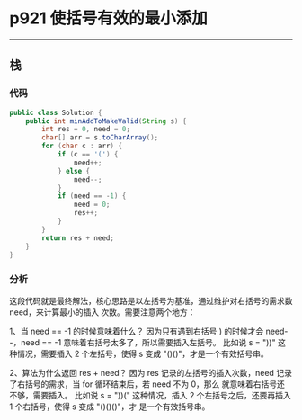 # p921 使括号有效的最小添加
---

## 栈

### 代码

```java
public class Solution {
    public int minAddToMakeValid(String s) {
        int res = 0, need = 0;
        char[] arr = s.toCharArray();
        for (char c : arr) {
            if (c == '(') {
                need++;
            } else {
                need--;
            }
            if (need == -1) {
                need = 0;
                res++;
            }
        }
        return res + need;
    }
}
```

### 分析

这段代码就是最终解法，核⼼思路是以左括号为基准，通过维护对右括号的需求数 need，来计算最⼩的插⼊
次数。需要注意两个地⽅：

1、当 need == -1 的时候意味着什么？
因为只有遇到右括号 ) 的时候才会 need--，need == -1 意味着右括号太多了，所以需要插⼊左括号。
⽐如说 s = "))" 这种情况，需要插⼊ 2 个左括号，使得 s 变成 "()()"，才是⼀个有效括号串。

2、算法为什么返回 res + need？
因为 res 记录的左括号的插⼊次数，need 记录了右括号的需求，当 for 循环结束后，若 need 不为 0，那么
就意味着右括号还不够，需要插⼊。
⽐如说 s = "))(" 这种情况，插⼊ 2 个左括号之后，还要再插⼊ 1 个右括号，使得 s 变成 "()()()"，才
是⼀个有效括号串。
